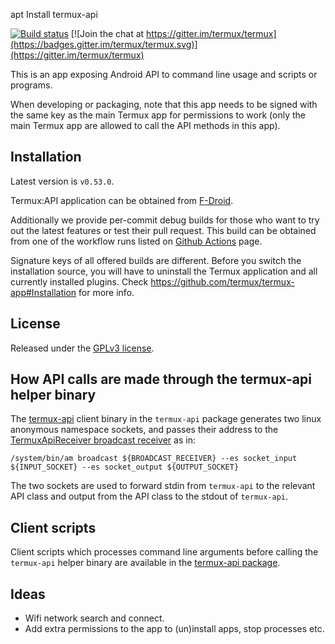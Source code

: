 apt Install termux-api


[![Build status](https://github.com/termux/termux-api/workflows/Build/badge.svg)](https://github.com/termux/termux-api/actions)
[![Join the chat at https://gitter.im/termux/termux](https://badges.gitter.im/termux/termux.svg)](https://gitter.im/termux/termux)

This is an app exposing Android API to command line usage and scripts or programs.

When developing or packaging, note that this app needs to be signed with the same
key as the main Termux app for permissions to work (only the main Termux app are
allowed to call the API methods in this app).

## Installation

Latest version is `v0.53.0`.

Termux:API application can be obtained from [F-Droid](https://f-droid.org/en/packages/com.termux.api/).

Additionally we provide per-commit debug builds for those who want to try
out the latest features or test their pull request. This build can be obtained
from one of the workflow runs listed on [Github Actions](https://github.com/termux/termux-api/actions/workflows/github_action_build.yml?query=branch%3Amaster+event%3Apush)
page.

Signature keys of all offered builds are different. Before you switch the
installation source, you will have to uninstall the Termux application and
all currently installed plugins. Check https://github.com/termux/termux-app#Installation for more info.

## License

Released under the [GPLv3 license](http://www.gnu.org/licenses/gpl-3.0.en.html).

## How API calls are made through the termux-api helper binary

The [termux-api](https://github.com/termux/termux-api-package/blob/master/termux-api.c)
client binary in the `termux-api` package generates two linux anonymous namespace
sockets, and passes their address to the [TermuxApiReceiver broadcast receiver](https://github.com/termux/termux-api/blob/master/app/src/main/java/com/termux/api/TermuxApiReceiver.java)
as in:

```
/system/bin/am broadcast ${BROADCAST_RECEIVER} --es socket_input ${INPUT_SOCKET} --es socket_output ${OUTPUT_SOCKET}
```

The two sockets are used to forward stdin from `termux-api` to the relevant API
class and output from the API class to the stdout of `termux-api`.

## Client scripts

Client scripts which processes command line arguments before calling the
`termux-api` helper binary are available in the [termux-api package](https://github.com/termux/termux-api-package).

## Ideas

- Wifi network search and connect.
- Add extra permissions to the app to (un)install apps, stop processes etc.
